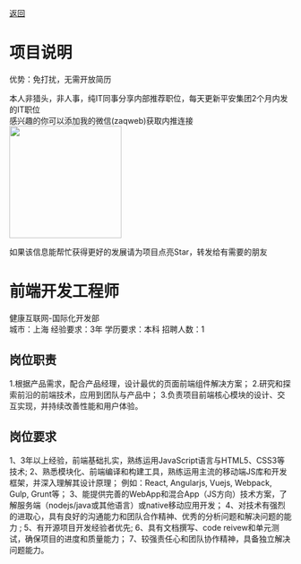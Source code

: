 [返回](../../)

# 项目说明

优势：免打扰，无需开放简历

本人非猎头，非人事，纯IT同事分享内部推荐职位，每天更新平安集团2个月内发的IT职位  
感兴趣的你可以添加我的微信(zaqweb)获取内推连接  
<img src="https://github.com/zaqweb/PA-IT-JOBS/blob/master/WechatICode.jpeg"  height="200" width="200">

如果该信息能帮忙获得更好的发展请为项目点亮Star，转发给有需要的朋友

# 前端开发工程师
健康互联网-国际化开发部  
城市：上海 经验要求：3年 学历要求：本科  招聘人数：1

## 岗位职责
1.根据产品需求，配合产品经理，设计最优的页面前端组件解决方案；
2.研究和探索前沿的前端技术，应用到团队与产品中；
3.负责项目前端核心模块的设计、交互实现，并持续改善性能和用户体验。

## 岗位要求
1、3年以上经验，前端基础扎实，熟练运用JavaScript语言与HTML5、CSS3等技术; 
2、熟悉模块化、前端编译和构建工具，熟练运用主流的移动端JS库和开发框架，并深入理解其设计原理；
例如：React, Angularjs, Vuejs, Webpack, Gulp, Grunt等；
3、能提供完善的WebApp和混合App（JS方向）技术方案，了解服务端（nodejs/java或其他语言）或native移动应用开发；
4、对技术有强烈的进取心，具有良好的沟通能力和团队合作精神、优秀的分析问题和解决问题的能力 ;
5、有开源项目开发经验者优先;
6、具有文档撰写、code reivew和单元测试，确保项目的进度和质量能力；
7、较强责任心和团队协作精神，具备独立解决问题能力。




